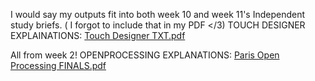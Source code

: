 
I would say my outputs fit into both week 10 and week 11's Independent study briefs. ( I forgot to include that in my PDF </3)
TOUCH DESIGNER EXPLAINATIONS:
[Touch Designer TXT.pdf](https://github.com/user-attachments/files/20582688/Touch.Designer.TXT.pdf)


All from week 2!
OPENPROCESSING EXPLANATIONS:
[Paris Open Processing FINALS.pdf](https://github.com/user-attachments/files/20565667/Paris.Open.Processing.FINALS.pdf)


